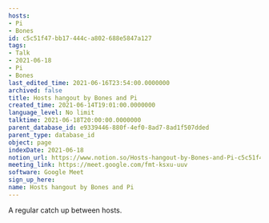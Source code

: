 ```yaml
---
hosts:
- Pi
- Bones
id: c5c51f47-bb17-444c-a802-688e5847a127
tags:
- Talk
- 2021-06-18
- Pi
- Bones
last_edited_time: 2021-06-16T23:54:00.0000000
archived: false
title: Hosts hangout by Bones and Pi
created_time: 2021-06-14T19:01:00.0000000
language_level: No limit
talktime: 2021-06-18T20:00:00.0000000
parent_database_id: e9339446-880f-4ef0-8ad7-8ad1f507dded
parent_type: database_id
object: page
indexDate: 2021-06-18
notion_url: https://www.notion.so/Hosts-hangout-by-Bones-and-Pi-c5c51f47bb17444ca802688e5847a127
meeting_link: https://meet.google.com/fmt-ksxu-uuv
software: Google Meet
sign_up_here: 
name: Hosts hangout by Bones and Pi
---
```


A regular catch up between hosts.



